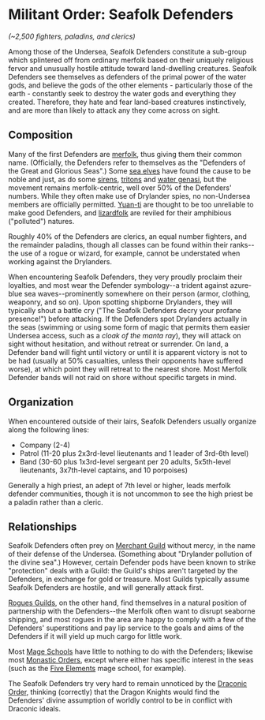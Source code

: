 # Militant Order: Seafolk Defenders
*(~2,500 fighters, paladins, and clerics)*

Among those of the Undersea, Seafolk Defenders constitute a sub-group which splintered off from ordinary merfolk based on their uniquely religious fervor and unusually hostile attitude toward land-dwelling creatures. Seafolk Defenders see themselves as defenders of the primal power of the water gods, and believe the gods of the other elements - particularly those of the earth - constantly seek to destroy the water gods and everything they created. Therefore, they hate and fear land-based creatures instinctively, and are more than likely to attack any they come across on sight. 

## Composition
Many of the first Defenders are [merfolk](../../Races/Merfolk.md), thus giving them their common name. (Officially, the Defenders refer to themselves as the "Defenders of the Great and Glorious Seas".) Some [sea elves](../../Races/Elves/Sea.md) have found the cause to be noble and just, as do some [sirens](../../Races/Siren.md), [tritons](../../Races/Tritons.md) and [water genasi](../../Races/Genasi/Water.md), but the movement remains merfolk-centric, well over 50% of the Defenders' numbers. While they often make use of Drylander spies, no non-Undersea members are officially permitted. [Yuan-ti](../../Races/YuanTi.md) are thought to be too unreliable to make good Defenders, and [lizardfolk](../../Races/Lizardfolk.md) are reviled for their amphibious ("polluted") natures.

Roughly 40% of the Defenders are clerics, an equal number fighters, and the remainder paladins, though all classes can be found within their ranks--the use of a rogue or wizard, for example, cannot be understated when working against the Drylanders.

When encountering Seafolk Defenders, they very proudly proclaim their loyalties, and most wear the Defender symbology--a trident against azure-blue sea waves--prominently somewhere on their person (armor, clothing, weaponry, and so on). Upon spotting shipborne Drylanders, they will typically shout a battle cry ("The Seafolk Defenders decry your profane presence!") before attacking. If the Defenders spot Drylanders actually in the seas (swimming or using some form of magic that permits them easier Undersea access, such as a *cloak of the manta ray*), they will attack on sight without hesitation, and without retreat or surrender. On land, a Defender band will fight until victory or until it is apparent victory is not to be had (usually at 50% casualties, unless their opponents have suffered worse), at which point they will retreat to the nearest shore. Most Merfolk Defender bands will not raid on shore without specific targets in mind.

## Organization
When encountered outside of their lairs, Seafolk Defenders usually organize along the following lines:

* Company (2-4)
* Patrol (11-20 plus 2x3rd-level lieutenants and 1 leader of 3rd-6th level)
* Band (30-60 plus 1x3rd-level sergeant per 20 adults, 5x5th-level lieutenants, 3x7th-level captains, and 10 porpoises)

Generally a high priest, an adept of 7th level or higher, leads merfolk defender communities, though it is not uncommon to see the high priest be a paladin rather than a cleric.


## Relationships
Seafolk Defenders often prey on [Merchant Guild](../MerchantGuilds/index.md) without mercy, in the name of their defense of the Undersea. (Something about "Drylander pollution of the divine sea".) However, certain Defender pods have been known to strike "protection" deals with a Guild: the Guild's ships aren't targeted by the Defenders, in exchange for gold or treasure. Most Guilds typically assume Seafolk Defenders are hostile, and will generally attack first.

[Rogues Guilds](../RoguesGuilds/index.md), on the other hand, find themselves in a natural position of partnership with the Defenders--the Merfolk often want to disrupt seaborne shipping, and most rogues in the area are happy to comply with a few of the Defenders' superstitions and pay lip service to the goals and aims of the Defenders if it will yield up much cargo for little work.

Most [Mage Schools](../MageSchools/index.md) have little to nothing to do with the Defenders; likewise most [Monastic Orders](../MonasticOrders/index.md), except where either has specific interest in the seas (such as the [Five Elements](../MageSchools/FiveElements.md) mage school, for example).

The Seafolk Defenders try very hard to remain unnoticed by the [Draconic Order](../MilitantOrders/DraconicOrder/index.md), thinking (correctly) that the Dragon Knights would find the Defenders' divine assumption of worldly control to be in conflict with Draconic ideals.
